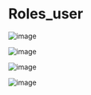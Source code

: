 # Roles_user

![image](https://user-images.githubusercontent.com/85575658/232926924-a2eb9381-00e9-48ed-809d-eb2e19ee6b34.png)

![image](https://user-images.githubusercontent.com/85575658/232926951-a8fc9bfd-996a-46e4-aa2b-6c90a58ccdf6.png)

![image](https://user-images.githubusercontent.com/85575658/232926976-462d99f9-1125-4b56-920a-34be7b1acb65.png)


![image](https://user-images.githubusercontent.com/85575658/232926990-17fecd08-2066-49c2-8e02-0118bf5d7216.png)

